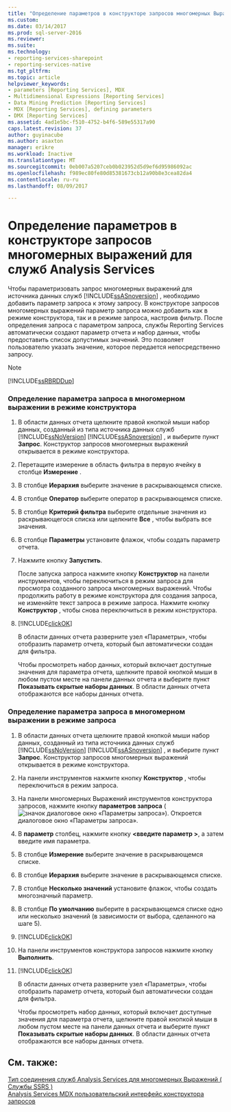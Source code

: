```yaml
---
title: "Определение параметров в конструкторе запросов многомерных Выражений для служб Analysis Services | Документы Microsoft"
ms.custom: 
ms.date: 03/14/2017
ms.prod: sql-server-2016
ms.reviewer: 
ms.suite: 
ms.technology:
- reporting-services-sharepoint
- reporting-services-native
ms.tgt_pltfrm: 
ms.topic: article
helpviewer_keywords:
- parameters [Reporting Services], MDX
- Multidimensional Expressions [Reporting Services]
- Data Mining Prediction [Reporting Services]
- MDX [Reporting Services], defining parameters
- DMX [Reporting Services]
ms.assetid: 4ad1e5bc-f510-4752-b4f6-589e55317a90
caps.latest.revision: 37
author: guyinacube
ms.author: asaxton
manager: erikre
ms.workload: Inactive
ms.translationtype: MT
ms.sourcegitcommit: 0eb007a5207ceb0b023952d5d9ef6d95986092ac
ms.openlocfilehash: f989ec80fe80d85381673cb12a90b8e3cea82da4
ms.contentlocale: ru-ru
ms.lasthandoff: 08/09/2017

---
```

# <a name="define-parameters-in-the-mdx-query-designer-for-analysis-services"></a>Определение параметров в конструкторе запросов многомерных выражений для служб Analysis Services
  Чтобы параметризовать запрос многомерных выражений для источника данных служб [!INCLUDE[ssASnoversion](../../includes/ssasnoversion-md.md)] , необходимо добавить параметр запроса к этому запросу. В конструкторе запросов многомерных выражений параметр запроса можно добавить как в режиме конструктора, так и в режиме запроса, настроив фильтр. После определения запроса с параметром запроса, службы Reporting Services автоматически создают параметр отчета и набор данных, чтобы предоставить список допустимых значений. Это позволяет пользователю указать значение, которое передается непосредственно запросу.  
  
> [!NOTE]  
>  [!INCLUDE[ssRBRDDup](../../includes/ssrbrddup-md.md)]  
  
### <a name="to-define-a-query-parameter-in-mdx-in-design-mode"></a>Определение параметра запроса в многомерном выражении в режиме конструктора  
  
1.  В области данных отчета щелкните правой кнопкой мыши набор данных, созданный из типа источника данных служб [!INCLUDE[ssNoVersion](../../includes/ssnoversion-md.md)] [!INCLUDE[ssASnoversion](../../includes/ssasnoversion-md.md)] , и выберите пункт **Запрос**. Конструктор запросов многомерных выражений открывается в режиме конструктора.  
  
2.  Перетащите измерение в область фильтра в первую ячейку в столбце **Измерение** .  
  
3.  В столбце **Иерархия** выберите значение в раскрывающемся списке.  
  
4.  В столбце **Оператор** выберите оператор в раскрывающемся списке.  
  
5.  В столбце **Критерий фильтра** выберите отдельные значения из раскрывающегося списка или щелкните **Все** , чтобы выбрать все значения.  
  
6.  В столбце **Параметры** установите флажок, чтобы создать параметр отчета.  
  
7.  Нажмите кнопку **Запустить**.  
  
     После запуска запроса нажмите кнопку **Конструктор** на панели инструментов, чтобы переключиться в режим запроса для просмотра созданного запроса многомерных выражений. Чтобы продолжить работу в режиме конструктора для создания запроса, не изменяйте текст запроса в режиме запроса. Нажмите кнопку **Конструктор** , чтобы снова переключиться в режим конструктора.  
  
8.  [!INCLUDE[clickOK](../../includes/clickok-md.md)]  
  
     В области данных отчета разверните узел «Параметры», чтобы отобразить параметр отчета, который был автоматически создан для фильтра.  
  
     Чтобы просмотреть набор данных, который включает доступные значения для параметра отчета, щелкните правой кнопкой мыши в любом пустом месте на панели данных отчета и выберите пункт **Показывать скрытые наборы данных**. В области данных отчета отображаются все наборы данных отчета.  
  
### <a name="to-define-a-query-parameter-in-mdx-in-query-mode"></a>Определение параметра запроса в многомерном выражении в режиме запроса  
  
1.  В области данных отчета щелкните правой кнопкой мыши набор данных, созданный из типа источника данных служб [!INCLUDE[ssNoVersion](../../includes/ssnoversion-md.md)] [!INCLUDE[ssASnoversion](../../includes/ssasnoversion-md.md)] , и выберите пункт **Запрос**. Конструктор запросов многомерных выражений открывается в режиме конструктора.  
  
2.  На панели инструментов нажмите кнопку **Конструктор** , чтобы переключиться в режим запроса.  
  
3.  На панели многомерных Выражений инструментов конструктора запросов, нажмите кнопку **параметров запроса** (![значок диалоговое окно «Параметры запроса»](../../reporting-services/report-data/media/iconqueryparameter.gif "значок диалоговое окно «Параметры запроса»")). Откроется диалоговое окно «Параметры запроса».  
  
4.  В **параметр** столбец, нажмите кнопку  **\<введите параметр >**, а затем введите имя параметра.  
  
5.  В столбце **Измерение** выберите значение в раскрывающемся списке.  
  
6.  В столбце **Иерархия** выберите значение в раскрывающемся списке.  
  
7.  В столбце **Несколько значений** установите флажок, чтобы создать многозначный параметр.  
  
8.  В столбце **По умолчанию** выберите в раскрывающемся списке одно или несколько значений (в зависимости от выбора, сделанного на шаге 5).  
  
9. [!INCLUDE[clickOK](../../includes/clickok-md.md)]  
  
10. На панели инструментов конструктора запросов нажмите кнопку **Выполнить**.  
  
11. [!INCLUDE[clickOK](../../includes/clickok-md.md)]  
  
     В области данных отчета разверните узел «Параметры», чтобы отобразить параметр отчета, который был автоматически создан для фильтра.  
  
     Чтобы просмотреть набор данных, который включает доступные значения для параметра отчета, щелкните правой кнопкой мыши в любом пустом месте на панели данных отчета и выберите пункт **Показывать скрытые наборы данных**. В области данных отчета отображаются все наборы данных отчета.  
  
## <a name="see-also"></a>См. также:  
 [Тип соединения служб Analysis Services для многомерных Выражений &#40; Службы SSRS &#41;](../../reporting-services/report-data/analysis-services-connection-type-for-mdx-ssrs.md)   
 [Analysis Services MDX пользовательский интерфейс конструктора запросов](../../reporting-services/report-data/analysis-services-mdx-query-designer-user-interface.md)  
  
  

